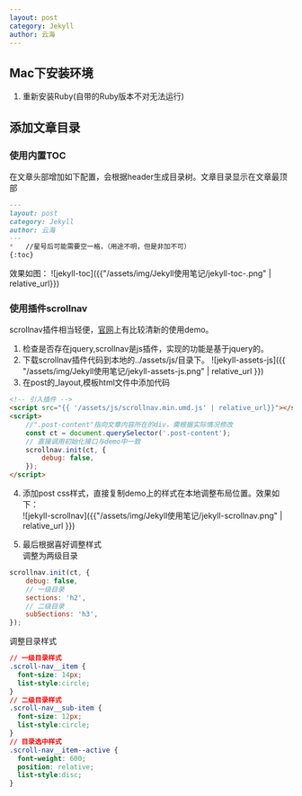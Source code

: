 ```yaml
---
layout: post
category: Jekyll
author: 云海
---
```

## Mac下安装环境
1. 重新安装Ruby(自带的Ruby版本不对无法运行)

## 添加文章目录
### 使用内置TOC
在文章头部增加如下配置，会根据header生成目录树。文章目录显示在文章最顶部

```markdown
---
layout: post
category: Jekyll
author: 云海
---
*   //星号后可能需要空一格，（用途不明，但是非加不可） 
{:toc}
```

效果如图：
![jekyll-toc]({{"/assets/img/Jekyll使用笔记/jekyll-toc-.png" | relative_url}})

### 使用插件scrollnav
scrollnav插件相当轻便，[官网](https://scrollnav.com/)上有比较清新的使用demo。
1. 检查是否存在jquery,scrollnav是js插件，实现的功能是基于jquery的。
2. 下载scrollnav插件代码到本地的../assets/js/目录下。
![jekyll-assets-js]({{ "/assets/img/Jekyll使用笔记/jekyll-assets-js.png" | relative_url }})
3. 在post的_layout,模板html文件中添加代码
```html
<!-- 引入插件 -->
<script src="{{ '/assets/js/scrollnav.min.umd.js' | relative_url}}"></script>
<script>
    //".post-content"指向文章内容所在的div，需根据实际情况修改
    const ct = document.querySelector('.post-content');  
    // 直接调用初始化接口与demo中一致
    scrollnav.init(ct, { 
        debug: false,
    });
</script>
```

4. 添加post css样式，直接复制demo上的样式在本地调整布局位置。效果如下：<br/>
![jekyll-scrollnav]({{"/assets/img/Jekyll使用笔记/jekyll-scrollnav.png" | relative_url }})

5. 最后根据喜好调整样式<br/>调整为两级目录<br/>
```js
scrollnav.init(ct, { 
    debug: false,
    // 一级目录
    sections: 'h2', 
    // 二级目录
    subSections: 'h3',
});
```
调整目录样式
```css
// 一级目录样式
.scroll-nav__item {
  font-size: 14px;
  list-style:circle;
}
// 二级目录样式
.scroll-nav__sub-item {
  font-size: 12px;
  list-style:circle;
}
// 目录选中样式
.scroll-nav__item--active {
  font-weight: 600;
  position: relative;
  list-style:disc;
}
```
